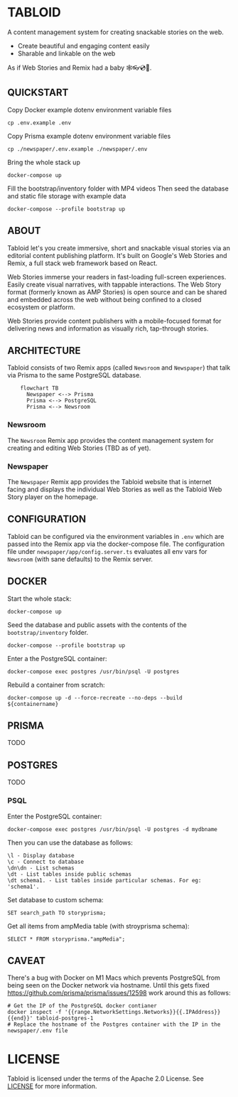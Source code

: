 # TABLOID

A content management system for creating snackable stories on the web.

- Create beautiful and engaging content easily
- Sharable and linkable on the web

As if Web Stories and Remix had a baby 🕸👓💿🍼.

## QUICKSTART

Copy Docker example dotenv environment variable files

    cp .env.example .env

Copy Prisma example dotenv environment variable files

    cp ./newspaper/.env.example ./newspaper/.env

Bring the whole stack up

    docker-compose up

Fill the bootstrap/inventory folder with MP4 videos
Then seed the database and static file storage with example data

    docker-compose --profile bootstrap up

## ABOUT

Tabloid let's you create immersive, short and snackable visual stories via an editorial content publishing platform. It's built on Google's Web Stories and Remix, a full stack web framework based on React.

Web Stories immerse your readers in fast-loading full-screen experiences. Easily create visual narratives, with tappable interactions. The Web Story format (formerly known as AMP Stories) is open source and can be shared and embedded across the web without being confined to a closed ecosystem or platform.

Web Stories provide content publishers with a mobile-focused format for delivering news and information as visually rich, tap-through stories.

## ARCHITECTURE

Tabloid consists of two Remix apps (called `Newsroom` and `Newspaper`) that talk via Prisma to the same PostgreSQL database.

```mermaid
    flowchart TB
      Newspaper <--> Prisma
      Prisma <--> PostgreSQL
      Prisma <--> Newsroom
```

### Newsroom

The `Newsroom` Remix app provides the content management system for creating and editing Web Stories (TBD as of yet).

### Newspaper

The `Newspaper` Remix app provides the Tabloid website that is internet facing and displays the individual Web Stories as well as the Tabloid Web Story player on the homepage.

## CONFIGURATION

Tabloid can be configured via the environment variables in `.env` which are passed into the Remix app via the docker-compose file.
The configuration file under `newspaper/app/config.server.ts` evaluates all env vars for `Newsroom` (with sane defaults) to the Remix server.

## DOCKER

Start the whole stack:

    docker-compose up

Seed the database and public assets with the contents of the `bootstrap/inventory` folder.

    docker-compose --profile bootstrap up

Enter a the PostgreSQL container:

    docker-compose exec postgres /usr/bin/psql -U postgres

Rebuild a container from scratch:

    docker-compose up -d --force-recreate --no-deps --build ${containername}

## PRISMA

TODO

## POSTGRES

TODO

### PSQL

Enter the PostgreSQL container:

    docker-compose exec postgres /usr/bin/psql -U postgres -d mydbname

Then you can use the database as follows:

    \l - Display database
    \c - Connect to database
    \dn\dn - List schemas
    \dt - List tables inside public schemas
    \dt schema1. - List tables inside particular schemas. For eg: 'schema1'.

Set database to custom schema:

    SET search_path TO storyprisma;

Get all items from ampMedia table (with stroyprisma schema):

    SELECT * FROM storyprisma."ampMedia";

## CAVEAT

There's a bug with Docker on M1 Macs which prevents PostgreSQL from being seen on the Docker network via hostname. Until this gets fixed https://github.com/prisma/prisma/issues/12598 work around this as follows:

    # Get the IP of the PostgreSQL docker contianer
    docker inspect -f '{{range.NetworkSettings.Networks}}{{.IPAddress}}{{end}}' tabloid-postgres-1
    # Replace the hostname of the Postgres container with the IP in the newspaper/.env file

# LICENSE

Tabloid is licensed under the terms of the Apache 2.0 License. See [LICENSE](LICENSE) for more information.
